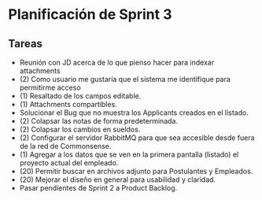 # Planificación de Sprint 3

## Tareas
* Reunión con JD acerca de lo que pienso hacer para indexar attachments
* (2) Como usuario me gustaría que el sistema me identifique para permitirme acceso
* (1) Resaltado de los campos editable.
* (1) Attachments compartibles.
* Solucionar el Bug que no muestra los Applicants creados en el listado.
* (2) Colapsar las notas de forma predeterminada.
* (2) Colapsar los cambios en sueldos.
* (2) Configurar el servidor RabbitMQ para que sea accesible desde fuera de la red de Commonsense.
* (1) Agregar a los datos que se ven en la primera pantalla (listado) el proyecto actual del empleado.
* (20) Permitir buscar en archivos adjunto para Postulantes y Empleados.
* (20) Mejorar el diseño en general para usabilidad y claridad.
* Pasar pendientes de Sprint 2 a Product Backlog.


